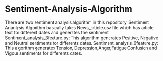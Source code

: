 # Sentiment-Analysis-Algorithm
There are two sentiment analysis algorithm in this repository. Sentiment Ananlysis Algorithm basically takes News_article.csv file which has  article text for different dates and generates the sentiment.
Sentiment_analysis_3feature.py:  This algorithm generates Positive, Negative and Neutral sentiments for differents dates.
Sentiment_analysis_6feature.py: This algorithm generates Tension, Depression,Anger,Fatigue,Confusion and Vigour sentiments for differents dates.
